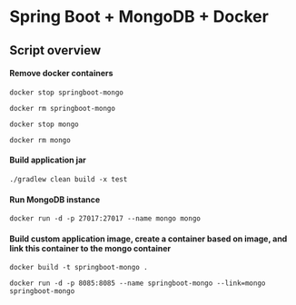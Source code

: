# Spring Boot + MongoDB + Docker

## Script overview
#### Remove docker containers

`docker stop springboot-mongo`

`docker rm springboot-mongo`

`docker stop mongo`

`docker rm mongo`

#### Build application jar

`./gradlew clean build -x test`

#### Run MongoDB instance

`docker run -d -p 27017:27017 --name mongo mongo`

#### Build custom application image, create a container based on image, and link this container to the mongo container
`docker build -t springboot-mongo .`

`docker run -d -p 8085:8085 --name springboot-mongo --link=mongo  springboot-mongo`
